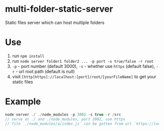 # multi-folder-static-server

Static files server which can host multiple folders

# Use

1. run `npm install`
2. run `node server folder1 folder2 ... -p port -s true/false -r root`
3. `-p` - port number (default 3000), `-s` - whether use `https` (default false), `-r` - url root path (default is null)
4. visit `[http|https]://localhost:[port]/root/[yourFileName]` to get your static files

# Example
```js
node server ./ ./node_modules -p 3002 -s true -r /src
// serve at ./ and ./node_modules, port 3002, use https
// file `./node_modules/a/index.js` can be gotten from url `https://locahost:3002/src/a/index.js`
```
